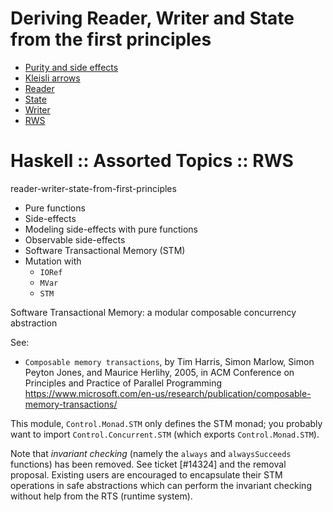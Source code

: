 # Deriving Reader, Writer and State from the first principles

- [Purity and side effects](./purity-and-side-effects.md)
- [Kleisli arrows](./kleisli-arrows.md)
- [Reader](./reader.md)
- [State](./state.md)
- [Writer](./writer.md)
- [RWS](./rws.md)

# Haskell :: Assorted Topics :: RWS

reader-writer-state-from-first-principles

- Pure functions
- Side-effects
- Modeling side-effects with pure functions
- Observable side-effects
- Software Transactional Memory (STM)
- Mutation with
  - `IORef`
  - `MVar`
  - `STM`


Software Transactional Memory: a modular composable concurrency abstraction

See:
* `Composable memory transactions`, by Tim Harris, Simon Marlow, Simon Peyton Jones, and Maurice Herlihy, 2005, in ACM Conference on Principles and Practice of Parallel Programming
https://www.microsoft.com/en-us/research/publication/composable-memory-transactions/

This module, `Control.Monad.STM` only defines the STM monad; you probably want to import `Control.Concurrent.STM` (which exports 
`Control.Monad.STM`).

Note that *invariant checking* (namely the `always` and `alwaysSucceeds` functions) has been removed. See ticket [#14324] and the removal proposal. Existing users are encouraged to encapsulate their STM operations in safe abstractions which can perform the invariant checking without help from the RTS (runtime system).
